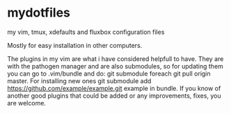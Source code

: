 mydotfiles
==========

my vim, tmux, xdefaults and fluxbox configuration files

Mostly for easy installation in other computers.

The plugins in my vim are what i have considered helpfull to have. They are with the pathogen manager and are also submodules,
so for updating them you can go to .vim/bundle and do: git submodule foreach git pull origin master. For installing new ones 
git submodule add https://github.com/example/example.git example in bundle. If you know of another good plugins that
could be added or any improvements, fixes, you are welcome.
